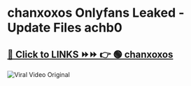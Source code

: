 
 # chanxoxos Onlyfans Leaked - Update Files achb0

## <h2><a href="https://clipsfans.com/chanxoxos&ref=git">🔗 Click to LINKS ⏩⏩ 👉 🟢 chanxoxos </a></h2>

<a href="https://clipsfans.com/chanxoxos&ref=git" rel="nofollow" data-target="animated-image.originalLink"><img src="https://i.ibb.co.com/xMMVF88/686577567.gif" alt="Viral Video Original" style="max-width: 100%; display: inline-block;" data-target="animated-image.originalImage"></a>

